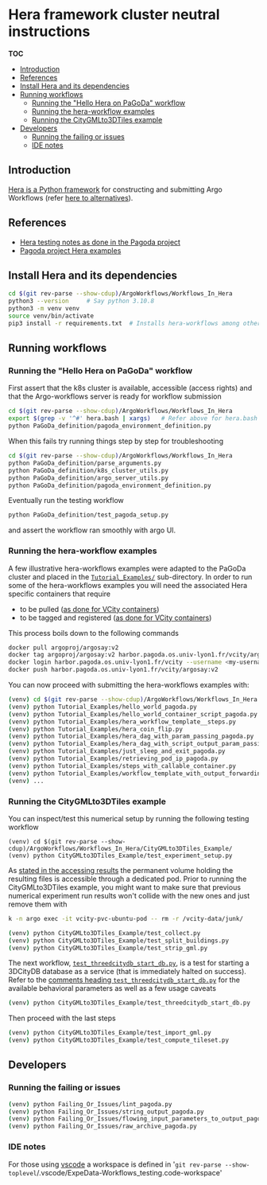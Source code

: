 # Hera framework cluster neutral instructions<!-- omit from toc -->

**TOC**

<!-- TOC -->

- [Introduction](#introduction)
- [References](#references)
- [Install Hera and its dependencies](#install-hera-and-its-dependencies)
- [Running workflows](#running-workflows)
  - [Running the "Hello Hera on PaGoDa" workflow](#running-the-hello-hera-on-pagoda-workflow)
  - [Running the hera-workflow examples](#running-the-hera-workflow-examples)
  - [Running the CityGMLto3DTiles example](#running-the-citygmlto3dtiles-example)
- [Developers](#developers)
  - [Running the failing or issues](#running-the-failing-or-issues)
  - [IDE notes](#ide-notes)

<!-- /TOC -->

## Introduction

[Hera is a Python framework](https://github.com/argoproj-labs/hera-workflows)
for constructing and submitting Argo Workflows (refer
[here to alternatives](PythonWrappersAlternative.md)).

## References

- [Hera testing notes as done in the Pagoda project](https://gitlab.liris.cnrs.fr/pagoda/pagoda-charts-management/argo-workflows/-/blob/develop/argodocs/docs/heraworkflows.md)
- [Pagoda project Hera examples](https://gitlab.liris.cnrs.fr/pagoda/pagoda-charts-management/argo-workflows/-/tree/develop/hera-script)

## Install Hera and its dependencies

```bash
cd $(git rev-parse --show-cdup)/ArgoWorkflows/Workflows_In_Hera
python3 --version     # Say python 3.10.8
python3 -m venv venv
source venv/bin/activate
pip3 install -r requirements.txt  # Installs hera-workflows among others
```

## Running workflows

### Running the "Hello Hera on PaGoDa" workflow

First assert that the k8s cluster is available, accessible (access rights) and
that the Argo-workflows server is ready for workflow submission

```bash
cd $(git rev-parse --show-cdup)/ArgoWorkflows/Workflows_In_Hera
export $(grep -v '^#' hera.bash | xargs)   # Refer above for hera.bash creation
python PaGoDa_definition/pagoda_environment_definition.py
```

When this fails try running things step by step for troubleshooting

```bash
cd $(git rev-parse --show-cdup)/ArgoWorkflows/Workflows_In_Hera
python PaGoDa_definition/parse_arguments.py
python PaGoDa_definition/k8s_cluster_utils.py
python PaGoDa_definition/argo_server_utils.py
python PaGoDa_definition/pagoda_environment_definition.py
```

Eventually run the testing workflow

```bash
python PaGoDa_definition/test_pagoda_setup.py
```

and assert the workflow ran smoothly with argo UI.

### Running the hera-workflow examples

A few illustrative hera-workflows examples were adapted to the PaGoDa cluster
and placed in the
[`Tutorial_Examples/`](../Workflows_In_Hera/Tutorial_Examples/) sub-directory.
In order to run some of the hera-workflows examples you will need the associated
Hera specific containers that require

- to be pulled
  ([as done for VCity containers](../With_CLI_Generic/Readme.md#buildpull-the-required-containers))
- to be tagged and registered
  ([as done for VCity containers](../On_PaGoDA_cluster/Readme.md#registering-the-container-images))

This process boils down to the following commands

```bash
docker pull argoproj/argosay:v2
docker tag argoproj/argosay:v2 harbor.pagoda.os.univ-lyon1.fr/vcity/argosay:v2
docker login harbor.pagoda.os.univ-lyon1.fr/vcity --username <my-username>
docker push harbor.pagoda.os.univ-lyon1.fr/vcity/argosay:v2
```

You can now proceed with submitting the hera-workflows examples with:

```bash
(venv) cd $(git rev-parse --show-cdup)/ArgoWorkflows/Workflows_In_Hera
(venv) python Tutorial_Examples/hello_world_pagoda.py
(venv) python Tutorial_Examples/hello_world_container_script_pagoda.py
(venv) python Tutorial_Examples/hera_workflow_template__steps.py
(venv) python Tutorial_Examples/hera_coin_flip.py
(venv) python Tutorial_Examples/hera_dag_with_param_passing_pagoda.py
(venv) python Tutorial_Examples/hera_dag_with_script_output_param_passing_pagoda.py
(venv) python Tutorial_Examples/just_sleep_and_exit_pagoda.py
(venv) python Tutorial_Examples/retrieving_pod_ip_pagoda.py
(venv) python Tutorial_Examples/steps_with_callable_container.py
(venv) python Tutorial_Examples/workflow_template_with_output_forwarding.py
(venv) ...
```

### Running the CityGMLto3DTiles example

You can inspect/test this numerical setup by running the following testing
workflow

```
(venv) cd $(git rev-parse --show-cdup)/ArgoWorkflows/Workflows_In_Hera/CityGMLto3DTiles_Example/
(venv) python CityGMLto3DTiles_Example/test_experiment_setup.py
```

As
[stated in the accessing results](../On_PaGoDA_cluster/Readme.md#accessing-results)
the permanent volume holding the resulting files is accessible through a
dedicated pod.
Prior to running the CityGMLto3DTiles example, you might want to make sure that
previous numerical experiment run results won't collide with the new ones
and just remove them with

```bash
k -n argo exec -it vcity-pvc-ubuntu-pod -- rm -r /vcity-data/junk/
```

```bash
(venv) python CityGMLto3DTiles_Example/test_collect.py
(venv) python CityGMLto3DTiles_Example/test_split_buildings.py
(venv) python CityGMLto3DTiles_Example/test_strip_gml.py
```

The next workflow,
[`test_threedcitydb_start_db.py`](../Workflows_In_Hera/CityGMLto3DTiles_Example/test_threedcitydb_start_db.py),
is a test for starting a 3DCityDB database as a service (that is immediately
halted on success). Refer to the
[comments heading `test_threedcitydb_start_db.py`](../Workflows_In_Hera/CityGMLto3DTiles_Example/test_threedcitydb_start_db.py)
for the available behavioral parameters as well as a few usage caveats

```bash
(venv) python CityGMLto3DTiles_Example/test_threedcitydb_start_db.py
```

Then proceed with the last steps

```bash
(venv) python CityGMLto3DTiles_Example/test_import_gml.py
(venv) python CityGMLto3DTiles_Example/test_compute_tileset.py
```

## Developers

### Running the failing or issues

```bash
(venv) python Failing_Or_Issues/lint_pagoda.py
(venv) python Failing_Or_Issues/string_output_pagoda.py
(venv) python Failing_Or_Issues/flowing_input_parameters_to_output_pagoda.py
(venv) python Failing_Or_Issues/raw_archive_pagoda.py
```

### IDE notes

For those using [vscode](https://en.wikipedia.org/wiki/Visual_Studio_Code) a
workspace is defined in
'`git rev-parse --show-toplevel`/.vscode/ExpeData-Workflows_testing.code-workspace'
